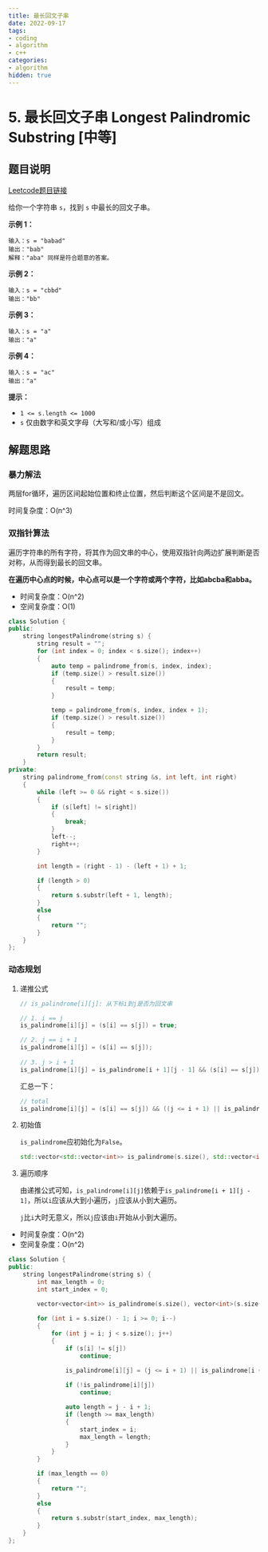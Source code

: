 ```yaml
---
title: 最长回文子串
date: 2022-09-17
tags:
- coding
- algorithm
- c++
categories:
- algorithm
hidden: true
---
```




# 5. 最长回文子串 Longest Palindromic Substring [中等]



## 题目说明



[Leetcode题目链接](https://leetcode-cn.com/problems/longest-palindromic-substring/)

给你一个字符串 `s`，找到 `s` 中最长的回文子串。

 

**示例 1：**

```
输入：s = "babad"
输出："bab"
解释："aba" 同样是符合题意的答案。
```

**示例 2：**

```
输入：s = "cbbd"
输出："bb"
```

**示例 3：**

```
输入：s = "a"
输出："a"
```

**示例 4：**

```
输入：s = "ac"
输出："a"
```

 

**提示：**

- `1 <= s.length <= 1000`
- `s` 仅由数字和英文字母（大写和/或小写）组成



## 解题思路

### 暴力解法

两层for循环，遍历区间起始位置和终止位置，然后判断这个区间是不是回文。

时间复杂度：O(n^3)



### 双指针算法

遍历字符串的所有字符，将其作为回文串的中心，使用双指针向两边扩展判断是否对称，从而得到最长的回文串。

**在遍历中心点的时候，中心点可以是一个字符或两个字符，比如abcba和abba。**

- 时间复杂度：O(n^2)
- 空间复杂度：O(1)



```c++
class Solution {
public:
    string longestPalindrome(string s) {
        string result = "";
        for (int index = 0; index < s.size(); index++)
        {
            auto temp = palindrome_from(s, index, index);
            if (temp.size() > result.size())
            {
                result = temp;
            }

            temp = palindrome_from(s, index, index + 1);
            if (temp.size() > result.size())
            {
                result = temp;
            }
        }
        return result;
    }
private:
    string palindrome_from(const string &s, int left, int right)
    {
        while (left >= 0 && right < s.size())
        {
            if (s[left] != s[right])
            {
                break;
            }
            left--;
            right++;
        }

        int length = (right - 1) - (left + 1) + 1;

        if (length > 0)
        {
            return s.substr(left + 1, length);
        }
        else
        {
            return "";
        }
    }
};
```



### 动态规划

1. 递推公式

   ```c++
   // is_palindrome[i][j]: 从下标i到j是否为回文串
   
   // 1. i == j
   is_palindrome[i][j] = (s[i] == s[j]) = true;
   
   // 2. j == i + 1
   is_palindrome[i][j] = (s[i] == s[j]);
     
   // 3. j > i + 1
   is_palindrome[i][j] = is_palindrome[i + 1][j - 1] && (s[i] == s[j]);
   ```

   汇总一下：

   ```C++
   // total
   is_palindrome[i][j] = (s[i] == s[j]) && ((j <= i + 1) || is_palindrome[i + 1][j - 1]);
   ```

2. 初始值

   `is_palindrome`应初始化为`False`。

   ```C++
   std::vector<std::vector<int>> is_palindrome(s.size(), std::vector<int>(s.size(), 0));
   ```

   

3. 遍历顺序

   由递推公式可知，`is_palindrome[i][j]`依赖于`is_palindrome[i + 1][j - 1]`，所以`i`应该从大到小遍历，`j`应该从小到大遍历。

   `j`比`i`大时无意义，所以`j`应该由`i`开始从小到大遍历。



- 时间复杂度：O(n^2)
- 空间复杂度：O(n^2)



```c++
class Solution {
public:
    string longestPalindrome(string s) {
        int max_length = 0;
        int start_index = 0;

        vector<vector<int>> is_palindrome(s.size(), vector<int>(s.size(), 0));
        
        for (int i = s.size() - 1; i >= 0; i--)
        {
            for (int j = i; j < s.size(); j++)
            {
                if (s[i] != s[j])
                    continue;

                is_palindrome[i][j] = (j <= i + 1) || is_palindrome[i + 1][j - 1];
                
              	if (!is_palindrome[i][j])
                    continue;

                auto length = j - i + 1;
                if (length >= max_length)
                {
                    start_index = i;
                    max_length = length;
                }
            }
        }

        if (max_length == 0)
        {
            return "";
        }
        else
        {
            return s.substr(start_index, max_length);
        }
    }
};
```



